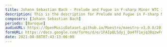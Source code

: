 ```yaml
---
title: Johann Sebastian Bach - Prelude and Fugue in F-sharp Minor WTC II  BWV 883 (1)
description: This is the description for Prelude and Fugue in F-sharp Minor WTC II  BWV 883 by Johann Sebastian Bach
composers: [Johann Sebastian Bach]
periods: [Baroque]
audioURL: https://OpenMusicDataset.github.io/Maestro/maestro-v3.0.0/2015/MIDI-Unprocessed_R1_D1-9-12_mid--AUDIO-from_mp3_10_R1_2015_wav--1.midi
formURL: https://docs.google.com/forms/d/e/1FAIpQLSdyj_Do4TF1ejq38qzwFm0Urr5hTBq04EkrUTvuiCffuxa9ZA/viewform
date: 2021-08-08T07:43:13-06:00
---
```


